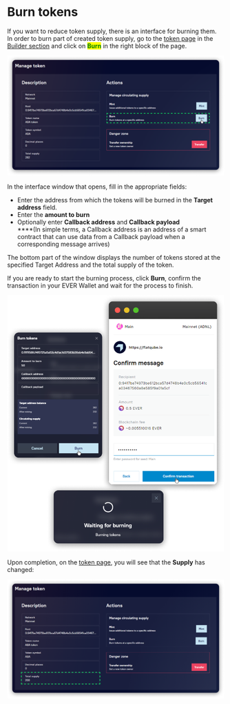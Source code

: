 # Burn tokens

If you want to reduce token supply, there is an interface for burning them.\
In order to burn part of created token supply, go to the [token page](../interface/token-page.md) in the [Builder section](../) and click on <mark style="color:green;">**Burn**</mark> in the right block of the page.

![](<../../../.gitbook/assets/image (200).png>)

In the interface window that opens, fill in the appropriate fields:

* Enter the address from which the tokens will be burned in the **Target address** field.
* Enter the **amount to burn**
* Optionally enter **Callback address** and **Callback payload**\
  \*\*\*\*(In simple terms, a Сallback address is an address of a smart contract that can use data from a Callback payload when a corresponding message arrives)

The bottom part of the window displays the number of tokens stored at the specified Target Address and the total supply of the token.

If you are ready to start the burning process, click **Burn**, confirm the transaction in your EVER Wallet and wait for the process to finish.

![](<../../../.gitbook/assets/image (155).png>)

Upon completion, on the [token page](../interface/token-page.md), you will see that the **Supply** has changed:

![](<../../../.gitbook/assets/image (31).png>)

